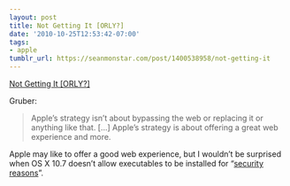 ```yaml
---
layout: post
title: Not Getting It [ORLY?]
date: '2010-10-25T12:53:42-07:00'
tags:
- apple
tumblr_url: https://seanmonstar.com/post/1400538958/not-getting-it
---
```

[Not Getting It [ORLY?]](http://daringfireball.net/linked/2010/10/21/beltzner)  

Gruber:

> Apple’s strategy isn’t about bypassing the web or replacing it or anything like that. […] Apple’s strategy is about offering a great web experience and more.

Apple may like to offer a good web experience, but I wouldn’t be surprised when OS X 10.7 doesn’t allow executables to be installed for “[security reasons](http://twitter.com/#!/seanmonstar/status/27954764859)”.


